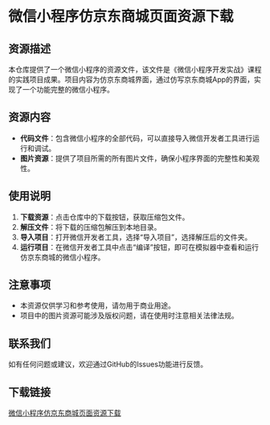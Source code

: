 # 微信小程序仿京东商城页面资源下载

## 资源描述

本仓库提供了一个微信小程序的资源文件，该文件是《微信小程序开发实战》课程的实践项目成果。项目内容为仿京东商城界面，通过仿写京东商城App的界面，实现了一个功能完整的微信小程序。

## 资源内容

- **代码文件**：包含微信小程序的全部代码，可以直接导入微信开发者工具进行运行和调试。
- **图片资源**：提供了项目所需的所有图片文件，确保小程序界面的完整性和美观性。

## 使用说明

1. **下载资源**：点击仓库中的下载按钮，获取压缩包文件。
2. **解压文件**：将下载的压缩包解压到本地目录。
3. **导入项目**：打开微信开发者工具，选择“导入项目”，选择解压后的文件夹。
4. **运行项目**：在微信开发者工具中点击“编译”按钮，即可在模拟器中查看和运行仿京东商城的微信小程序。

## 注意事项

- 本资源仅供学习和参考使用，请勿用于商业用途。
- 项目中的图片资源可能涉及版权问题，请在使用时注意相关法律法规。

## 联系我们

如有任何问题或建议，欢迎通过GitHub的Issues功能进行反馈。

## 下载链接

[微信小程序仿京东商城页面资源下载](https://pan.quark.cn/s/4c2c3c07dbb8)